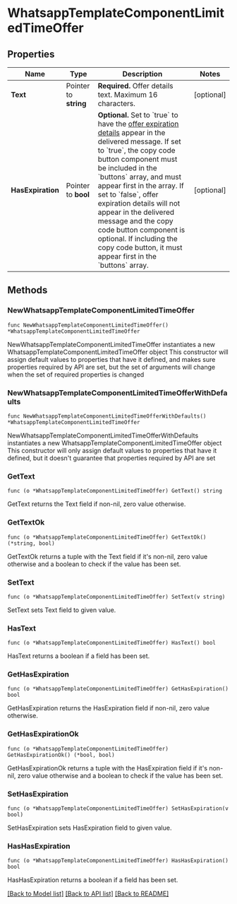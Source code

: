 # WhatsappTemplateComponentLimitedTimeOffer

## Properties

Name | Type | Description | Notes
------------ | ------------- | ------------- | -------------
**Text** | Pointer to **string** | **Required.** Offer details text. Maximum 16 characters. | [optional] 
**HasExpiration** | Pointer to **bool** | **Optional.** Set to &#x60;true&#x60; to have the [offer expiration details](https://developers.facebook.com/docs/whatsapp/business-management-api/message-templates/limited-time-offer-templates#offer-expiration-details) appear in the delivered message. If set to &#x60;true&#x60;, the copy code button component must be included in the &#x60;buttons&#x60; array, and must appear first in the array. If set to &#x60;false&#x60;, offer expiration details will not appear in the delivered message and the copy code button component is optional. If including the copy code button, it must appear first in the &#x60;buttons&#x60; array. | [optional] 

## Methods

### NewWhatsappTemplateComponentLimitedTimeOffer

`func NewWhatsappTemplateComponentLimitedTimeOffer() *WhatsappTemplateComponentLimitedTimeOffer`

NewWhatsappTemplateComponentLimitedTimeOffer instantiates a new WhatsappTemplateComponentLimitedTimeOffer object
This constructor will assign default values to properties that have it defined,
and makes sure properties required by API are set, but the set of arguments
will change when the set of required properties is changed

### NewWhatsappTemplateComponentLimitedTimeOfferWithDefaults

`func NewWhatsappTemplateComponentLimitedTimeOfferWithDefaults() *WhatsappTemplateComponentLimitedTimeOffer`

NewWhatsappTemplateComponentLimitedTimeOfferWithDefaults instantiates a new WhatsappTemplateComponentLimitedTimeOffer object
This constructor will only assign default values to properties that have it defined,
but it doesn't guarantee that properties required by API are set

### GetText

`func (o *WhatsappTemplateComponentLimitedTimeOffer) GetText() string`

GetText returns the Text field if non-nil, zero value otherwise.

### GetTextOk

`func (o *WhatsappTemplateComponentLimitedTimeOffer) GetTextOk() (*string, bool)`

GetTextOk returns a tuple with the Text field if it's non-nil, zero value otherwise
and a boolean to check if the value has been set.

### SetText

`func (o *WhatsappTemplateComponentLimitedTimeOffer) SetText(v string)`

SetText sets Text field to given value.

### HasText

`func (o *WhatsappTemplateComponentLimitedTimeOffer) HasText() bool`

HasText returns a boolean if a field has been set.

### GetHasExpiration

`func (o *WhatsappTemplateComponentLimitedTimeOffer) GetHasExpiration() bool`

GetHasExpiration returns the HasExpiration field if non-nil, zero value otherwise.

### GetHasExpirationOk

`func (o *WhatsappTemplateComponentLimitedTimeOffer) GetHasExpirationOk() (*bool, bool)`

GetHasExpirationOk returns a tuple with the HasExpiration field if it's non-nil, zero value otherwise
and a boolean to check if the value has been set.

### SetHasExpiration

`func (o *WhatsappTemplateComponentLimitedTimeOffer) SetHasExpiration(v bool)`

SetHasExpiration sets HasExpiration field to given value.

### HasHasExpiration

`func (o *WhatsappTemplateComponentLimitedTimeOffer) HasHasExpiration() bool`

HasHasExpiration returns a boolean if a field has been set.


[[Back to Model list]](../README.md#documentation-for-models) [[Back to API list]](../README.md#documentation-for-api-endpoints) [[Back to README]](../README.md)
